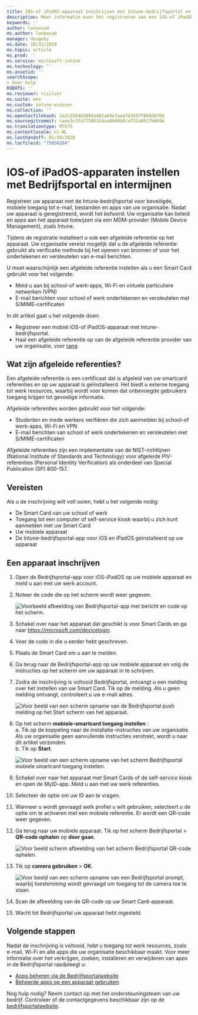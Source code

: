 ```yaml
---
title: IOS-of iPadOS-apparaat inschrijven met Intune-bedrijfsportal en intermijnen
description: Meer informatie over het registreren van een iOS-of iPadOS-apparaat en het instellen van afgeleide referentie verificatie met inter.
keywords: ''
author: lenewsad
ms.author: lanewsad
manager: dougeby
ms.date: 10/31/2019
ms.topic: article
ms.prod: ''
ms.service: microsoft-intune
ms.technology: ''
ms.assetid: ''
searchScope:
- User help
ROBOTS: ''
ms.reviewer: tisilver
ms.suite: ems
ms.custom: intune-enduser
ms.collection: ''
ms.openlocfilehash: 2a2c3264b2894ad81a64e7aaa7d3697f069dbfbb
ms.sourcegitcommit: caee3c3fa77586314aa8040b0caf32a0527b669e
ms.translationtype: MTE75
ms.contentlocale: nl-NL
ms.lasthandoff: 01/10/2020
ms.locfileid: "75856284"
---
```

# <a name="set-up-ios-or-ipados-device-with-company-portal-and-intercede"></a>IOS-of iPadOS-apparaten instellen met Bedrijfsportal en intermijnen

Registreer uw apparaat met de Intune-bedrijfsportal voor beveiligde, mobiele toegang tot e-mail, bestanden en apps van uw organisatie.  Nadat uw apparaat is geregistreerd, wordt het *beheerd*. Uw organisatie kan beleid en apps aan het apparaat toewijzen via een MDM-provider (Mobile Device Management), zoals Intune.  

Tijdens de registratie installeert u ook een afgeleide referentie op het apparaat. Uw organisatie vereist mogelijk dat u de afgeleide referentie gebruikt als verificatie methode bij het openen van bronnen of voor het ondertekenen en versleutelen van e-mail berichten. 

U moet waarschijnlijk een afgeleide referentie instellen als u een Smart Card gebruikt voor het volgende:

* Meld u aan bij school-of werk-apps, Wi-Fi en virtuele particuliere netwerken (VPN)
* E-mail berichten voor school of werk ondertekenen en versleutelen met S/MIME-certificaten  

In dit artikel gaat u het volgende doen:  

* Registreer een mobiel iOS-of iPadOS-apparaat met Intune-bedrijfsportal.  
* Haal een afgeleide referentie op van de afgeleide referentie provider van uw organisatie, voor [rang](https://www.intercede.com/).   


## <a name="what-are-derived-credentials"></a>Wat zijn afgeleide referenties?  
Een afgeleide referentie is een certificaat dat is afgeleid van uw smartcard referenties en op uw apparaat is geïnstalleerd. Het biedt u externe toegang tot werk resources, waarbij wordt voor komen dat onbevoegde gebruikers toegang krijgen tot gevoelige informatie.  

Afgeleide referenties worden gebruikt voor het volgende: 
* Studenten en mede werkers verifiëren die zich aanmelden bij school-of werk-apps, Wi-Fi en VPN
* E-mail berichten van school of werk ondertekenen en versleutelen met S/MIME-certificaten  

Afgeleide referenties zijn een implementatie van de NIST-richtlijnen (National Institute of Standards and Technology) voor afgeleide PIV-referenties (Personal Identity Verification) als onderdeel van Special Publication (SP) 800-157.  

## <a name="prerequisites"></a>Vereisten

 Als u de inschrijving wilt volt ooien, hebt u het volgende nodig:

* De Smart Card van uw school of werk
* Toegang tot een computer of self-service kiosk waarbij u zich kunt aanmelden met uw Smart Card
* Uw mobiele apparaat
* De Intune-bedrijfsportal-app voor iOS en iPadOS geïnstalleerd op uw apparaat


## <a name="enroll-device"></a>Een apparaat inschrijven  
1. Open de Bedrijfsportal-app voor iOS-iPadOS op uw mobiele apparaat en meld u aan met uw werk account.  
2. Noteer de code die op het scherm wordt weer gegeven.  

    ![Voorbeeld afbeelding van Bedrijfsportal-app met bericht en code op het scherm.](./media/copy-code-intercede.png)  
1. Schakel over naar het apparaat dat geschikt is voor Smart Cards en ga naar https://microsoft.com/devicelogin. 

1. Voer de code in die u eerder hebt geschreven.
 
2. Plaats de Smart Card om u aan te melden.   

3. Ga terug naar de Bedrijfsportal-app op uw mobiele apparaat en volg de instructies op het scherm om uw apparaat in te schrijven.  
4. Zodra de inschrijving is voltooid Bedrijfsportal, ontvangt u een melding over het instellen van uw Smart Card. Tik op de melding. Als u geen melding ontvangt, controleert u uw e-mail adres.   

    ![Voor beeld van een scherm opname van de Bedrijfsportal push melding op het Start scherm van het apparaat.](./media/action-required-in-app-intercede.png)  

5. Op het scherm **mobiele-smartcard toegang instellen** :  
    a. Tik op de koppeling naar de installatie-instructies van uw organisatie. Als uw organisatie geen aanvullende instructies verstrekt, wordt u naar dit artikel verzonden.  
    b. Tik op **Start**.  

    ![Voor beeld van een scherm opname van het scherm Bedrijfsportal mobiele smartcard toegang instellen.](./media/smart-card-info-intercede.png)  

6. Schakel over naar het apparaat met Smart Cards of de self-service kiosk en open de MyID-app. Meld u aan met uw werk referenties.  
7. Selecteer de optie om uw ID aan te vragen. 
8. Wanneer u wordt gevraagd welk profiel u wilt gebruiken, selecteert u de optie om te activeren met een mobiele referentie. Er wordt een QR-code weer gegeven.  
9. Ga terug naar uw mobiele apparaat. Tik op het scherm Bedrijfsportal > **QR-code ophalen** op **door gaan**.  

    ![Voor beeld scherm afbeelding van het scherm Bedrijfsportal QR-code ophalen.](./media/get-qr-code-intercede.png) 
 
10. Tik op **camera gebruiken** > **OK**.  

    ![Voor beeld van een scherm opname van een Bedrijfsportal prompt, waarbij toestemming wordt gevraagd om toegang tot de camera toe te staan.](./media/allow-cp-camera-access-intercede.png)  

11. Scan de afbeelding van de QR-code op uw Smart Card-apparaat. 
12. Wacht tot Bedrijfsportal uw apparaat hebt ingesteld.  

## <a name="next-steps"></a>Volgende stappen  
Nadat de inschrijving is voltooid, hebt u toegang tot werk resources, zoals e-mail, Wi-Fi en alle apps die uw organisatie beschikbaar maakt. Voor meer informatie over het verkrijgen, zoeken, installeren en verwijderen van apps in de Bedrijfsportal raadpleegt u:

* [Apps beheren via de Bedrijfsportalwebsite](manage-apps-cpweb.md)  
* [Beheerde apps op een apparaat gebruiken](use-managed-apps-on-your-device-ios.md)  

Nog hulp nodig? Neem contact op met het ondersteuningsteam van uw bedrijf. Controleer of de contactgegevens beschikbaar zijn op de [bedrijfsportalwebsite](https://go.microsoft.com/fwlink/?linkid=2010980).
